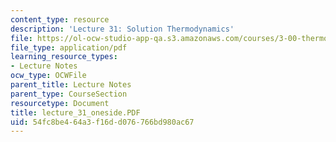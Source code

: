 ```yaml
---
content_type: resource
description: 'Lecture 31: Solution Thermodynamics'
file: https://ol-ocw-studio-app-qa.s3.amazonaws.com/courses/3-00-thermodynamics-of-materials-fall-2002/54fc8be464a3f16dd076766bd980ac67_lecture_31_oneside.PDF
file_type: application/pdf
learning_resource_types:
- Lecture Notes
ocw_type: OCWFile
parent_title: Lecture Notes
parent_type: CourseSection
resourcetype: Document
title: lecture_31_oneside.PDF
uid: 54fc8be4-64a3-f16d-d076-766bd980ac67
---
```

